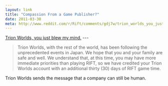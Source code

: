 ```yaml
---
layout: link
title: "Compassion From a Game Publisher?"
date: 2011-03-30
meta: http://www.reddit.com/r/Rift/comments/gdj7w/trion_worlds_you_just_blew_my_mind_xpost_from/
---
```


[Trion Worlds, you just blew my mind.](http://www.reddit.com/r/Rift/comments/gdj7w/trion_worlds_you_just_blew_my_mind_xpost_from/) ---

>Trion Worlds, with the rest of the world, has been following the unprecedented events in Japan. We hope that you and your family are safe and well. We understand that, at this time, you may have more immediate priorities than playing RIFT, so we have credited your Trion Worlds account with an additional thirty (30) days of RIFT game time.

Trion Worlds sends the message that a company can still be human.
